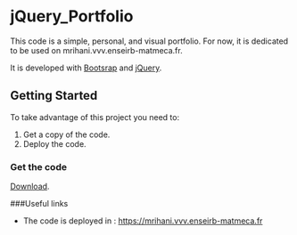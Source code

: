 # jQuery_Portfolio

This code is a simple, personal, and visual portfolio. For now, it is dedicated to be used on mrihani.vvv.enseirb-matmeca.fr.

It is developed with [Bootsrap](http://getbootstrap.com/) and [jQuery](https://jquery.com/).


## Getting Started

To take advantage of this project you need to:

1. Get a copy of the code.
2. Deploy the code.

### Get the code

[Download](https://github.com/SimoRihani/jQuery_Portfolio).

###Useful links

- The code is deployed in : https://mrihani.vvv.enseirb-matmeca.fr



